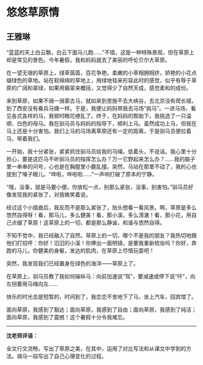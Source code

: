 # 悠悠草原情 #

## 王雅琳 ##

“蓝蓝的天上白云飘，白云下面马儿跑……”不错，这是一种特殊景观，但在草原上却是常见的景色。今年暑假，我和妈妈就去了美丽的呼伦贝尔大草原。

在一望无垠的草原上，绿草茵茵，百花争艳，柔嫩的小草相拥相挤，娇艳的小花点缀绿色的草地。站在软绵绵的草地上，用绿地毯来形容此时的感觉，似乎有辱于草原的广阔和翠绿，如果用翡翠来概括，又觉得少了自然天成，感觉柔和的成份。

来到草原，如果不骑一骑蒙古马，就如来到恩施不去大峡谷，去北京没有爬长城，到了西安没有看兵马俑一样。于是，我便让妈妈带我去马场“挑马”。一进马场，看见各式各样的马，我顿时眼花缭乱了。终于，在妈妈的帮助下，我挑选了一只温顺、白色的母马。我在驯马员与妈妈的指导下，顺利上马。虽然成功上马，但我在马上还是十分害怕。我们上马的马场离草原还有一定的距离，于是驯马员便拉着马，带着我们。

一开始，我十分紧张，紧紧抓住驯马员给我的马绳，低着头，不说话。我心里十分担心，要是这匹马不听驯马员的指挥怎么办？万一它野起来怎么办？……我的脑子里一串串的问号，心也是在胸膛里小鹿乱撞。突然，马站在那里不动了，我的心也提到了嗓子眼儿。“哗啦，哗啦啦……”一声响打破了原本的宁静。

“哦，没事，就是马要小便。你放松一点，别那么紧张，没事，别害怕。”驯马员好像发现我的紧张了，对我微笑着说。

经过这个小插曲后，我反而不是那么紧张了，抬头想看一看风景。啊，草原是多么悠然自得呀！看，那马儿，多么健美！看，那小溪，多么清澈！看，那小花，用自己点缀了草原！这草原上的一切，都是那么静谧，和谐与悠然自得。

不知不觉中，我已经融入了自然。草原上的一切，哪个不是我的朋友？我热切地跟他们打招呼：你好！汩汩的小溪！你捧出一面明镜，是要我重新梳妆吗？你好，奔跑的马儿，你健美的身躯，发达的肌肉，在草原上尽情玩耍吧！

突然，我发现我们已经置身在绿色的海洋——草原上了。

在草原上，驯马员教了我如何操纵马：向前加速说“驾”，要减速或停下说“吁”，向左拐要用马绳向左……

快乐的时光总是短暂的，时间到了，我恋恋不舍地下了马，坐上汽车，回宾馆了。

面向草原，我感到了豁达；面向草原，我感到了自由；面向草原，我感到了纯洁；面向草原，我感到了震撼！这个暑假十分令我难忘。

-------------------------------------

**沈老师评语：**

全文行文流畅，写出了草原之美，在其中，运用了对比写法和从课文中学到的方法。骑马一段写出了自己心理变化的过程。
